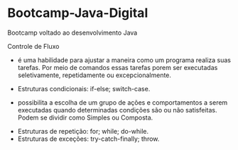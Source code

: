 # Bootcamp-Java-Digital
Bootcamp voltado ao desenvolvimento Java


Controle de Fluxo
- é uma habilidade para ajustar a maneira como um programa realiza suas tarefas. Por meio de comandos essas tarefas porem ser executadas seletivamente, repetidamente ou excepcionalmente.

- Estruturas condicionais: if-else; switch-case.
* possibilita a escolha de um grupo de ações e comportamentos a serem executadas quando determinadas condições são ou não satisfeitas. Podem se dividir como Simples ou Composta.
- Estruturas de repetição: for; while; do-while.
- Estruturas de exceções: try-catch-finally; throw.
